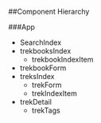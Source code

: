 ##Component Hierarchy

###App
- SearchIndex
- trekbooksIndex
	- trekbookIndexItem
- trekbookForm
- treksIndex
	- trekForm
	- trekIndexItem
- trekDetail
	- trekTags
